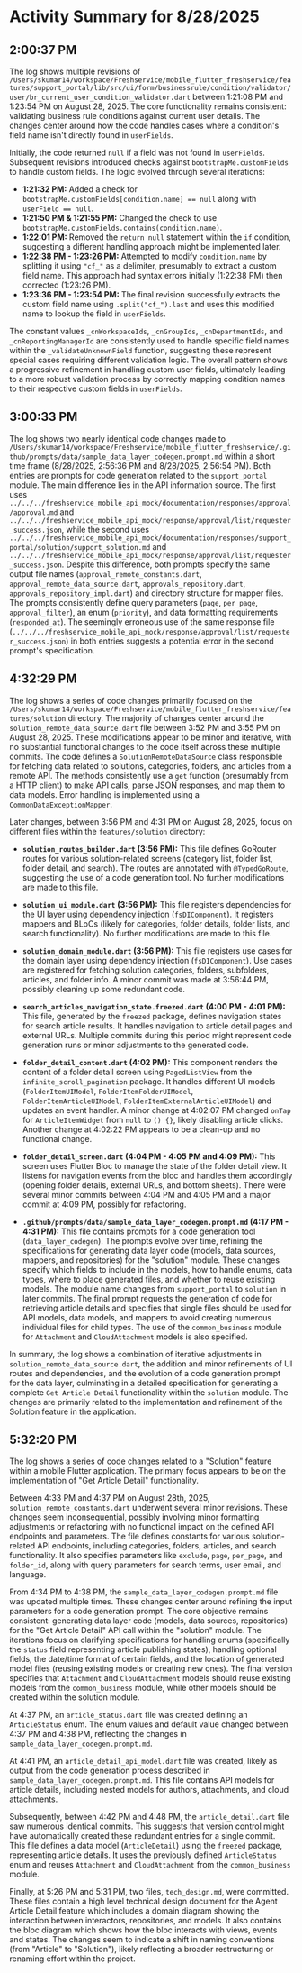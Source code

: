 # Activity Summary for 8/28/2025

## 2:00:37 PM
The log shows multiple revisions of `/Users/skumar14/workspace/Freshservice/mobile_flutter_freshservice/features/support_portal/lib/src/ui/form/businessrule/condition/validator/user/br_current_user_condition_validator.dart` between 1:21:08 PM and 1:23:54 PM on August 28, 2025.  The core functionality remains consistent: validating business rule conditions against current user details.  The changes center around how the code handles cases where a condition's field name isn't directly found in `userFields`.

Initially, the code returned `null` if a field was not found in `userFields`. Subsequent revisions introduced checks against `bootstrapMe.customFields` to handle custom fields.  The logic evolved through several iterations:

* **1:21:32 PM:** Added a check for `bootstrapMe.customFields[condition.name] == null` along with `userField == null`.
* **1:21:50 PM & 1:21:55 PM:** Changed the check to use `bootstrapMe.customFields.contains(condition.name)`.
* **1:22:01 PM:** Removed the `return null` statement within the `if` condition, suggesting a different handling approach might be implemented later.
* **1:22:38 PM - 1:23:26 PM:** Attempted to modify `condition.name` by splitting it using `"cf_"` as a delimiter, presumably to extract a custom field name.  This approach had syntax errors initially (1:22:38 PM) then corrected (1:23:26 PM).
* **1:23:36 PM - 1:23:54 PM:**  The final revision successfully extracts the custom field name using `.split("cf_").last` and uses this modified name to lookup the field in `userFields`.


The constant values `_cnWorkspaceIds`, `_cnGroupIds`, `_cnDepartmentIds`, and `_cnReportingManagerId` are consistently used to handle specific field names within the `_validateUnknownField` function, suggesting these represent special cases requiring different validation logic.  The overall pattern shows a progressive refinement in handling custom user fields, ultimately leading to a more robust validation process by correctly mapping condition names to their respective custom fields in `userFields`.


## 3:00:33 PM
The log shows two nearly identical code changes made to `/Users/skumar14/workspace/Freshservice/mobile_flutter_freshservice/.github/prompts/data/sample_data_layer_codegen.prompt.md` within a short time frame (8/28/2025, 2:56:36 PM and 8/28/2025, 2:56:54 PM).  Both entries are prompts for code generation related to the `support_portal` module.  The main difference lies in the API information source. The first uses  `../../../freshservice_mobile_api_mock/documentation/responses/approval/approval.md` and `../../../freshservice_mobile_api_mock/response/approval/list/requester_success.json`, while the second uses `../../../freshservice_mobile_api_mock/documentation/responses/support_portal/solution/support_solution.md` and  `../../../freshservice_mobile_api_mock/response/approval/list/requester_success.json`.  Despite this difference, both prompts specify the same output file names (`approval_remote_constants.dart`, `approval_remote_data_source.dart`, `approvals_repository.dart`, `approvals_repository_impl.dart`) and directory structure for mapper files.  The prompts consistently define query parameters (`page`, `per_page`, `approval_filter`), an enum (`priority`), and data formatting requirements (`responded_at`).  The seemingly erroneous use of the same response file (`../../../freshservice_mobile_api_mock/response/approval/list/requester_success.json`) in both entries suggests a potential error in the second prompt's specification.


## 4:32:29 PM
The log shows a series of code changes primarily focused on the `/Users/skumar14/workspace/Freshservice/mobile_flutter_freshservice/features/solution` directory.  The majority of changes center around the `solution_remote_data_source.dart` file between 3:52 PM and 3:55 PM on August 28, 2025. These modifications appear to be minor and iterative, with no substantial functional changes to the code itself across these multiple commits.  The code defines a `SolutionRemoteDataSource` class responsible for fetching data related to solutions, categories, folders, and articles from a remote API.  The methods consistently use a `get` function (presumably from a HTTP client) to make API calls, parse JSON responses, and map them to data models.  Error handling is implemented using a `CommonDataExceptionMapper`.

Later changes, between 3:56 PM and 4:31 PM on August 28, 2025,  focus on different files within the `features/solution` directory:

* **`solution_routes_builder.dart` (3:56 PM):** This file defines GoRouter routes for various solution-related screens (category list, folder list, folder detail, and search).  The routes are annotated with `@TypedGoRoute`, suggesting the use of a code generation tool. No further modifications are made to this file.


* **`solution_ui_module.dart` (3:56 PM):** This file registers dependencies for the UI layer using dependency injection (`fsDIComponent`).  It registers mappers and BLoCs (likely for categories, folder details, folder lists, and search functionality). No further modifications are made to this file.


* **`solution_domain_module.dart` (3:56 PM):** This file registers use cases for the domain layer using dependency injection (`fsDIComponent`). Use cases are registered for fetching solution categories, folders, subfolders, articles, and folder info. A minor commit was made at 3:56:44 PM, possibly cleaning up some redundant code.


* **`search_articles_navigation_state.freezed.dart` (4:00 PM - 4:01 PM):**  This file, generated by the `freezed` package, defines navigation states for search article results.  It handles navigation to article detail pages and external URLs. Multiple commits during this period might represent code generation runs or minor adjustments to the generated code.


* **`folder_detail_content.dart` (4:02 PM):** This component renders the content of a folder detail screen using `PagedListView` from the `infinite_scroll_pagination` package. It handles different UI models (`FolderItemUIModel`, `FolderItemFolderUIModel`, `FolderItemArticleUIModel`, `FolderItemExternalArticleUIModel`) and updates an event handler.  A minor change at 4:02:07 PM changed `onTap` for `ArticleItemWidget` from `null` to `() {}`, likely disabling article clicks. Another change at 4:02:22 PM appears to be a clean-up and no functional change.


* **`folder_detail_screen.dart` (4:04 PM - 4:05 PM and 4:09 PM):**  This screen uses Flutter Bloc to manage the state of the folder detail view. It listens for navigation events from the bloc and handles them accordingly (opening folder details, external URLs, and bottom sheets). There were several minor commits between 4:04 PM and 4:05 PM and a major commit at 4:09 PM, possibly for refactoring.


* **`.github/prompts/data/sample_data_layer_codegen.prompt.md` (4:17 PM - 4:31 PM):** This file contains prompts for a code generation tool (`data_layer_codegen`).  The prompts evolve over time, refining the specifications for generating data layer code (models, data sources, mappers, and repositories) for the "solution" module. These changes specify which fields to include in the models, how to handle enums, data types, where to place generated files, and whether to reuse existing models.  The module name changes from `support_portal` to `solution` in later commits.  The final prompt requests the generation of code for retrieving article details and specifies that single files should be used for API models, data models, and mappers to avoid creating numerous individual files for child types.  The use of the `common_business` module for `Attachment` and `CloudAttachment` models is also specified.



In summary, the log shows a combination of iterative adjustments in `solution_remote_data_source.dart`, the addition and minor refinements of UI routes and dependencies, and the evolution of a code generation prompt for the data layer, culminating in a detailed specification for generating a complete `Get Article Detail` functionality within the `solution` module. The changes are primarily related to the implementation and refinement of the Solution feature in the application.


## 5:32:20 PM
The log shows a series of code changes related to a "Solution" feature within a mobile Flutter application.  The primary focus appears to be on the implementation of "Get Article Detail" functionality.

Between 4:33 PM and 4:37 PM on August 28th, 2025, `solution_remote_constants.dart` underwent several minor revisions.  These changes seem inconsequential, possibly involving minor formatting adjustments or refactoring with no functional impact on the defined API endpoints and parameters. The file defines constants for various solution-related API endpoints, including categories, folders, articles, and search functionality.  It also specifies parameters like `exclude`, `page`, `per_page`, and `folder_id`, along with query parameters for search terms, user email, and language.

From 4:34 PM to 4:38 PM, the `sample_data_layer_codegen.prompt.md` file was updated multiple times.  These changes center around refining the input parameters for a code generation prompt.  The core objective remains consistent: generating data layer code (models, data sources, repositories) for the "Get Article Detail" API call within the "solution" module.  The iterations focus on clarifying specifications for handling enums (specifically the `status` field representing article publishing states),  handling optional fields, the date/time format of certain fields,  and the location of generated model files (reusing existing models or creating new ones).  The final version specifies that  `Attachment` and `CloudAttachment` models should reuse existing models from the `common_business` module, while other models should be created within the solution module.

At 4:37 PM, an `article_status.dart` file was created defining an `ArticleStatus` enum. The enum values and default value changed between 4:37 PM and 4:38 PM, reflecting the changes in `sample_data_layer_codegen.prompt.md`.

At 4:41 PM, an `article_detail_api_model.dart` file was created, likely as output from the code generation process described in `sample_data_layer_codegen.prompt.md`. This file contains API models for article details, including nested models for authors, attachments, and cloud attachments.

Subsequently, between 4:42 PM and 4:48 PM, the `article_detail.dart` file saw numerous identical commits.  This suggests that  version control might have automatically created these redundant entries for a single commit. This file defines a data model (`ArticleDetail`) using the `freezed` package, representing article details. It uses the previously defined `ArticleStatus` enum and reuses `Attachment` and `CloudAttachment` from the `common_business` module.

Finally, at 5:26 PM and 5:31 PM, two files, `tech_design.md`, were committed. These files contain a high level technical design document for the Agent Article Detail feature which includes a domain diagram showing the interaction between interactors, repositories, and models. It also contains the bloc diagram which shows how the bloc interacts with views, events and states.  The changes seem to indicate a shift in naming conventions (from "Article" to "Solution"), likely reflecting a broader restructuring or renaming effort within the project.
